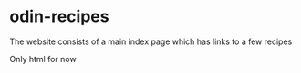 # odin-recipes

The website consists of a main index page which has links to a few recipes

Only html for now